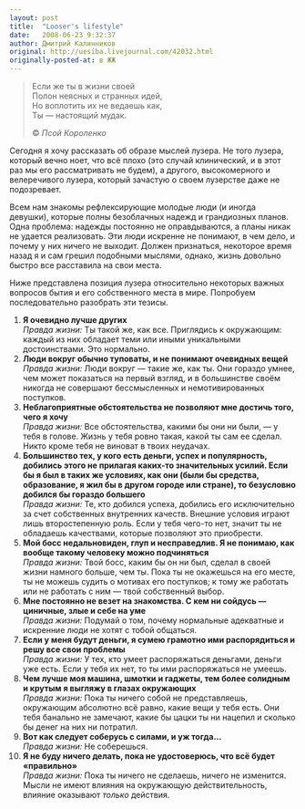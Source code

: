 ```yaml
---
layout: post
title:  "Looser's lifestyle"
date:   2008-06-23 9:32:37
author: Дмитрий Калинников
original: http://uesiba.livejournal.com/42032.html
originally-posted-at: в ЖЖ
---
```


> Если же ты в жизни своей<br/>
> Полон неясных и странных идей,<br/>
> Но воплотить их не ведаешь как,<br/>
> Ты — настоящий мудак.
> 
> © _Псой Короленко_

Сегодня я хочу рассказать об образе мыслей лузера. Не того лузера, который вечно ноет, что всё плохо (это случай клинический, и в этот раз мы его рассматривать не будем), а другого, высокомерного и велеречивого лузера, который зачастую о своем лузерстве даже не подозревает.

Всем нам знакомы рефлексирующие молодые люди (и иногда девушки), которые полны безоблачных надежд и грандиозных планов. Одна проблема: надежды постоянно не оправдываются, а планы никак не удается реализовать. Эти люди искренне не понимают, в чем дело, и почему у них ничего не выходит. Должен признаться, некоторое время назад я и сам грешил подобными мыслями, однако, жизнь довольно быстро все расставила на свои места. 

Ниже представлена позиция лузера относительно некоторых важных вопросов бытия и его собственного места в мире. Попробуем последовательно разобрать эти тезисы.

  1. **Я очевидно лучше других**<br/>_Правда жизни:_ Ты такой же, как все. Приглядись к окружающим: каждый из них обладает теми или иными уникальными достоинствами. Это нормально.
  2. **Люди вокруг обычно туповаты, и не понимают очевидных вещей**<br/>_Правда жизни:_ Люди вокруг — такие же, как ты. Они гораздо умнее, чем может показаться на первый взгляд, и в большинстве своём никогда не совершают бессмысленных и немотивированных поступков.
  3. **Неблагоприятные обстоятельства не позволяют мне достичь того, чего я хочу**<br/> _Правда жизни:_ Все обстоятельства, какими бы они ни были, — у тебя в голове. Жизнь у тебя ровно такая, какой ты сам ее сделал. Никто кроме тебя не виноват в твоих неудачах.
  4. **Большинство тех, у кого есть деньги, успех и популярность, добились этого не прилагая каких-то значительных усилий. Если бы я был в таких же условиях, как они (были бы средства, образование, я жил бы в другом городе или стране), то безусловно добился бы гораздо большего**<br/>_Правда жизни:_ Те, кто добился успеха, добились его исключительно за счет собственных внутренних качеств. Внешние условия играют лишь второстепенную роль. Если у тебя чего-то нет, значит ты не обладаешь качествами, которые позволяют это приобрести.
  5. **Мой босс недальновиден, глуп и несправедлив. Я не понимаю, как вообще такому человеку можно подчиняться**<br/>_Правда жизни:_ Твой босс, каким бы он ни был, сделал в своей жизни намного больше, чем ты. Пока ты не окажешься на его месте, ты не можешь судить о мотивах его поступков; к тому же работать или не работать с ним — твой собственный выбор. 
  6. **Мне постоянно не везет на знакомства. С кем ни сойдусь — циничные, злые и себе на уме**<br/>_Правда жизни:_ Подумай о том, почему нормальные адекватные и искренние люди не хотят с тобой общаться.
  7. **Если у меня будут деньги, я сумею грамотно ими распорядиться и решу все свои проблемы**<br/>_Правда жизни:_ У тех, кто умеет распоряжаться деньгами, деньги уже есть. Если у тебя их нет, то ты ими распоряжаться не умеешь.
  8. **Чем лучше моя машина, шмотки и гаджеты, тем более солидным и крутым я выгляжу в глазах окружающих**<br/>_Правда жизни:_ Пока ты ничего собой не представляешь, окружающим абсолютно всё равно, какие вещи у тебя есть. Они тебя банально не замечают, какие бы цацки ты ни нацепил и сколько бы денег на них ни потратил.
  9. **Вот как следует соберусь с силами, и уж тогда…**<br/>_Правда жизни:_ Не соберешься.
  10. **Я не буду ничего делать, пока не удостоверюсь, что всё будет «правильно»**<br/>_Правда жизни:_ Пока ты ничего не сделаешь, ничего не изменится. Мысли не имеют влияния на окружающую действительность, влияние оказывают _только_ действия.